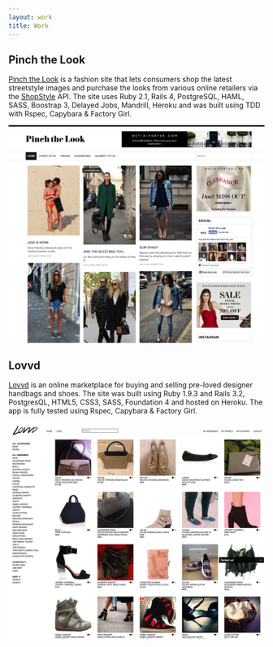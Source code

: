 ```yaml
---
layout: work
title: Work
---
```


## Pinch the Look

[Pinch the Look][2] is a fashion site that lets consumers shop the latest
streetstyle images and purchase the looks from various online retailers via
the [ShopStyle](https://shopsense.shopstyle.com) API. The site uses Ruby 2.1, Rails 4, PostgreSQL, HAML, SASS, Boostrap 3, Delayed Jobs, Mandrill, 
Heroku and was built using TDD with Rspec, Capybara & Factory Girl.

[![Pinch the Look screenshot][1]][2]

  [1]: /assets/images/ptl-screenshot.png
  [2]: http://www.pinchthelook.com

## Lovvd

[Lovvd][4] is an online marketplace for buying and selling pre-loved designer
handbags and shoes. The site was built using Ruby 1.9.3 and Rails 3.2,
PostgresQL, HTML5, CSS3, SASS, Foundation 4 and hosted on Heroku. The app is
fully tested using Rspec, Capybara & Factory Girl.

[![Lovvd screenshot][3]][4]

  [3]: /assets/images/lovvd-screenshot.png
  [4]: http://www.lovvd.com
